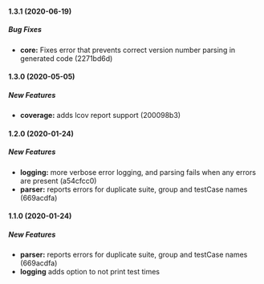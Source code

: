 #### 1.3.1 (2020-06-19)

##### Bug Fixes

* **core:**  Fixes error that prevents correct version number parsing in generated code (2271bd6d)

#### 1.3.0 (2020-05-05)

##### New Features

* **coverage:**  adds lcov report support (200098b3)

#### 1.2.0 (2020-01-24)

##### New Features

* **logging:**  more verbose error logging, and parsing fails when any errors are present (a54cfcc0)
* **parser:**  reports errors for duplicate suite, group and testCase names (669acdfa)

#### 1.1.0 (2020-01-24)

##### New Features

* **parser:**  reports errors for duplicate suite, group and testCase names (669acdfa)
* **logging**  adds option to not print test times

